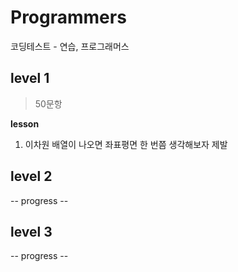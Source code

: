 # Programmers
코딩테스트 - 연습, 프로그래머스

## level 1

> 50문항

**lesson**
1. 이차원 배열이 나오면 좌표평면 한 번쯤 생각해보자 제발

## level 2

-- progress --

## level 3

-- progress --

